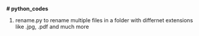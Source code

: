 **# python_codes**

1. rename.py to rename multiple files in a folder with differnet extensions like .jpg, .pdf and much more
